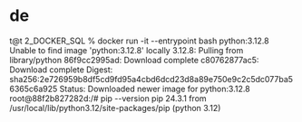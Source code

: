 # de

t@t 2_DOCKER_SQL % docker run -it --entrypoint bash python:3.12.8
Unable to find image 'python:3.12.8' locally
3.12.8: Pulling from library/python
86f9cc2995ad: Download complete 
c80762877ac5: Download complete 
Digest: sha256:2e726959b8df5cd9fd95a4cbd6dcd23d8a89e750e9c2c5dc077ba56365c6a925
Status: Downloaded newer image for python:3.12.8
root@88f2b827282d:/# pip --version
pip 24.3.1 from /usr/local/lib/python3.12/site-packages/pip (python 3.12)


